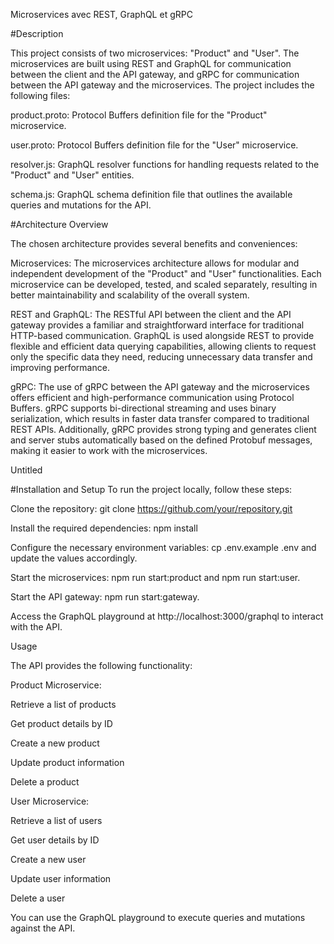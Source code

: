 Microservices avec REST, GraphQL et gRPC

#Description

This project consists of two microservices: "Product" and "User". The microservices are built using REST and GraphQL for communication between the client and the API gateway, and gRPC for communication between the API gateway and the microservices. The project includes the following files:

product.proto: Protocol Buffers definition file for the "Product" microservice.

user.proto: Protocol Buffers definition file for the "User" microservice.

resolver.js: GraphQL resolver functions for handling requests related to the "Product" and "User" entities.

schema.js: GraphQL schema definition file that outlines the available queries and mutations for the API.

#Architecture Overview

The chosen architecture provides several benefits and conveniences:

Microservices: The microservices architecture allows for modular and independent development of the "Product" and "User" functionalities. Each microservice can be developed, tested, and scaled separately, resulting in better maintainability and scalability of the overall system.

REST and GraphQL: The RESTful API between the client and the API gateway provides a familiar and straightforward interface for traditional HTTP-based communication. GraphQL is used alongside REST to provide flexible and efficient data querying capabilities, allowing clients to request only the specific data they need, reducing unnecessary data transfer and improving performance.

gRPC: The use of gRPC between the API gateway and the microservices offers efficient and high-performance communication using Protocol Buffers. gRPC supports bi-directional streaming and uses binary serialization, which results in faster data transfer compared to traditional REST APIs. Additionally, gRPC provides strong typing and generates client and server stubs automatically based on the defined Protobuf messages, making it easier to work with the microservices.

Untitled



#Installation and Setup To run the project locally, follow these steps:

Clone the repository: git clone https://github.com/your/repository.git

Install the required dependencies: npm install

Configure the necessary environment variables: cp .env.example .env and update the values accordingly.

Start the microservices: npm run start:product and npm run start:user.

Start the API gateway: npm run start:gateway.

Access the GraphQL playground at http://localhost:3000/graphql to interact with the API.

Usage

The API provides the following functionality:

Product Microservice:

Retrieve a list of products

Get product details by ID

Create a new product

Update product information

Delete a product

User Microservice:

Retrieve a list of users

Get user details by ID

Create a new user

Update user information

Delete a user

You can use the GraphQL playground to execute queries and mutations against the API.

